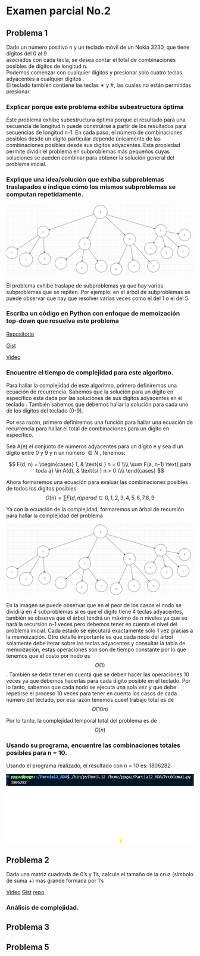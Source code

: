 # Examen parcial No.2

## Problema 1

Dado un número positivo n y un teclado móvil de un Nokia 3230, que tiene dígitos del 0 al 9  
asociados con cada tecla, se desea contar el total de combinaciones posibles de dígitos  de longitud n.  
Podemos comenzar con cualquier dígitos  y presionar solo cuatro teclas adyacentes a cualquier dígitos .  
El teclado también contiene las teclas  ∗  y #, las cuales no están permitidas presionar.


### Explicar porque este problema exhibe subestructura óptima

Este problema exhibe subestructura óptima porque el resultado para una secuencia de longitud n puede construirse a partir de los resultados para secuencias de longitud n-1.
En cada paso, el número de combinaciones posibles desde un dígito particular depende únicamente de las combinaciones posibles desde sus dígitos adyacentes. Esta propiedad permite dividir el problema en subproblemas más pequeños cuyas soluciones se pueden combinar para obtener la solución general del problema inicial. 

### Explique una idea/solución que exhiba subproblemas traslapados e indique cómo los mismos subproblemas se computan repetidamente.

![alt text](p1.png)

El problema exhibe traslape de subproblemas ya que hay varios subproblemas que se repiten. Por ejemplo: en el árbol de subproblemas se puede observar que hay que resolver varias veces como el del 1 o el del 5. 

### Escriba un código en Python con enfoque de memoización top-down que resuelva este problema

[Repositorio](https://github.com/PedroPabloGuzmanMayen/Parcial2_ADA.git)

[Gist](https://gist.github.com/PedroPabloGuzmanMayen/1aa4d7fc25e63385632a653384d1b3e9)

[Video](https://youtu.be/E60MLG6maBM)


### Encuentre el tiempo de complejidad para este algoritmo.

Para hallar la complejidad de este algoritmo, primero definiremos una ecuación de recurrencia. Sabemos que la solución para un dígito en específico esta dada por las soluciones de sus dígitos adyacentes en el teclado . También sabemos que debemos hallar la solución para cada uno de los dígitos del teclado (0-9). 

Por esa razón, primero definiremos una función para hallar una ecuación de recurrencia para hallar el total de combinaciones para un dígito en específico.

Sea A(e) el conjunto de números adyacentes para un dígito e y sea d un dígito entre 0 y 9 y n un número $\in N$ , tenemos: 

$$
F(d, n) =
\begin{cases}
1, & \text{si } n = 0  \\\\
\sum F(a, n-1) \text{ para toda a}  \in A(d), & \text{si } n > 0 \\\\
\end{cases}
$$

Ahora formaremos una ecuación para evaluar las combinaciones posibles de todos los dígitos posibles
$$G(n) = \sum F(d, n) para d \in {0,1,2,3,4,5,6,7.8,9}$$

Ya con la ecuación de la complejidad, formaremos un árbol de recursión para hallar la complejidad del problema

![alt text](p1.png)


En la imágen se puede observar que en el peor de los casos el nodo se dividirá en 4 subproblemas si es que el dígito tiene 4 teclas adyacentes, también se observa que el árbol tendrá un máximo de n niveles ya que se hará la recursión n-1 veces pero debemos tener en cuenta el nivel del problema inicial. Cada estado se ejecutará exactamente solo 1 vez gracias a la memoización. Otro detalle importante es que cada nodo del árbol solamente debe iterar sobre las teclas adyacentes y consultar la tabla de memoización, estas operaciones son son de tiempo constante por lo que tenemos que el costo por nodo es $$O(1)$$. También se debe tener en cuenta que se deben hacer las operaciones 10 veces ya que debemos hacerlas para cada dígito posible en el teclado. Por lo tanto, sabemos que cada nodo se ejecuta una sola vez y que debe repetirse el proceso 10 veces para tener en cuenta los casos de cada número del teclado, por esa razón tenemos queel trabajo total es de $$O(10n)$$

Por lo tanto, la complejidad temporal total del problema es de $$O(n)$$

### Usando su programa, encuentre las combinaciones totales posibles para  n  = 10.

Usando el programa realizado, el resultado con n = 10 es: 1806282


![alt text](solucion.png)



## Problema 2

Dada una matriz cuadrada de 0’s y 1’s, calcule el tamaño de la cruz (símbolo de suma +) más grande formada por 1’s

[Video](https://youtu.be/aOkGQM00JMM)
[Gist](https://gist.github.com/PedroPabloGuzmanMayen/1c39767c42f859c8a006bcc712119f01)
[repo](https://github.com/PedroPabloGuzmanMayen/Parcial2_ADA.git)

### Análisis de complejidad.

## Problema 3

## Problema 5

